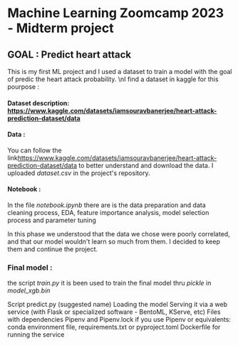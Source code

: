 # Machine Learning Zoomcamp 2023 - Midterm project 

## GOAL : Predict heart attack 

This is my first ML project and I used a dataset to train a model with the goal of predic the heart attack probability.
\nI find a dataset in kaggle for this pourpose :

#### Dataset description: https://www.kaggle.com/datasets/iamsouravbanerjee/heart-attack-prediction-dataset/data

#### Data :
You can follow the link<https://www.kaggle.com/datasets/iamsouravbanerjee/heart-attack-prediction-dataset/data> to better understand and download the data.
I uploaded *dataset.csv* in the project's repository.

#### Notebook :
In the file *notebook.ipynb* there are is the data preparation and data cleaning process, 
EDA, feature importance analysis, model selection process and parameter tuning

In this phase we understood that the data we chose were poorly correlated, and that our model wouldn't learn so much from them.
I decided to keep them and continue the project.

### Final model :
the script *train.py* it is been used to train the final model thru *pickle* in *model_xgb.bin*



Script predict.py (suggested name)
Loading the model
Serving it via a web service (with Flask or specialized software - BentoML, KServe, etc)
Files with dependencies
Pipenv and Pipenv.lock if you use Pipenv
or equivalents: conda environment file, requirements.txt or pyproject.toml
Dockerfile for running the service
